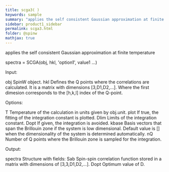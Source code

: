 ```yaml
---
title: scga3( )
keywords: sample
summary: "applies the self consistent Gaussian approximation at finite temperature"
sidebar: product1_sidebar
permalink: scga3.html
folder: @spinw
mathjax: true
---
```

  applies the self consistent Gaussian approximation at finite temperature
 
  spectra = SCGA(obj, hkl, 'option1', value1 ...)
 
  Input:
 
  obj       SpinW object.
  hkl       Defines the Q points where the correlations are calculated. It
            is a matrix with dimensions [3,D1,D2,...]. Where the first
            dimesion corresponds to the [h,k,l] index of the Q-point.
 
  Options:
 
  T         Temperature of the calculation in units given by obj.unit.
  plot      If true, the fitting of the integration constant is plotted.
  Dlim      Limits of the integration constant.
  Dopt      If given, the integration is avoided.
  kbase     Basis vectors that span the Brillouin zone if the system is low
            dimensional. Default value is [] when the dimensionality of the
            system is determined automatically.
  nQ        Number of Q points where the Brillouin zone is sampled for the
            integration.
 
  Output:
 
  spectra   Structure with fields:
    Sab     Spin-spin correlation function stored in a matrix with
            dimensions of [3,3,D1,D2,...].
    Dopt    Optimum value of D.
 
